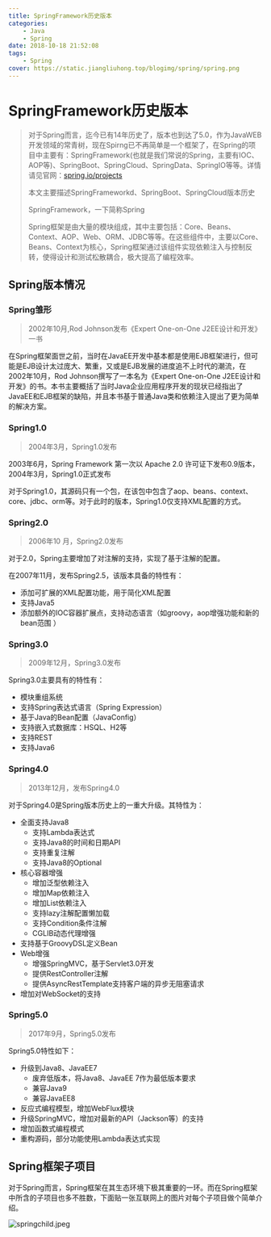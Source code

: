 ```yaml
---
title: SpringFramework历史版本
categories: 
    - Java
    - Spring
date: 2018-10-18 21:52:08
tags:
    - Spring
cover: https://static.jiangliuhong.top/blogimg/spring/spring.png   
---
```

# SpringFramework历史版本

> 对于Spring而言，迄今已有14年历史了，版本也到达了5.0，作为JavaWEB开发领域的常青树，现在Spirng已不再简单是一个框架了，在Spring的项目中主要有：SpringFramework(也就是我们常说的Spring，主要有IOC、AOP等)、SpringBoot、SpringCloud、SpringData、SpringIO等等。详情请见官网：[spring.io/projects](spring.io/projects)
>
> 本文主要描述SpringFrameworkd、SpringBoot、SpringCloud版本历史
>
> SpringFramework，一下简称Spring
>
> Spring框架是由大量的模块组成，其中主要包括：Core、Beans、Context、AOP、Web、ORM、JDBC等等。在这些组件中，主要以Core、Beans、Context为核心，Spring框架通过该组件实现依赖注入与控制反转，使得设计和测试松散耦合，极大提高了编程效率。

## Spring版本情况

### Spring雏形

> 2002年10月,Rod Johnson发布《Expert One-on-One J2EE设计和开发》一书

在Spring框架面世之前，当时在JavaEE开发中基本都是使用EJB框架进行，但可能是EJB设计太过庞大、繁重，又或是EJB发展的进度追不上时代的潮流，在2002年10月，Rod Johnson撰写了一本名为《Expert One-on-One J2EE设计和开发》的书。本书主要概括了当时Java企业应用程序开发的现状已经指出了JavaEE和EJB框架的缺陷，并且本书基于普通Java类和依赖注入提出了更为简单的解决方案。

### Spring1.0

> 2004年3月，Spring1.0发布

2003年6月，Spring Framework 第一次以 Apache 2.0 许可证下发布0.9版本，2004年3月，Spring1.0正式发布

对于Spring1.0，其源码只有一个包，在该包中包含了aop、beans、context、core、jdbc、orm等。对于此时的版本，Spring1.0仅支持XML配置的方式。

### Spring2.0

> 2006年10 月，Spring2.0发布

对于2.0，Spring主要增加了对注解的支持，实现了基于注解的配置。

在2007年11月，发布Spring2.5，该版本具备的特性有：

- 添加可扩展的XML配置功能，用于简化XML配置
- 支持Java5
- 添加额外的IOC容器扩展点，支持动态语言（如groovy，aop增强功能和新的bean范围 ）

### Spring3.0

> 2009年12月，Spring3.0发布

Spring3.0主要具有的特性有：

- 模块重组系统
- 支持Spring表达式语言（Spring Expression）
- 基于Java的Bean配置（JavaConfig）
- 支持嵌入式数据库：HSQL、H2等
- 支持REST
- 支持Java6

### Spring4.0

> 2013年12月，发布Spring4.0

对于Spring4.0是Spring版本历史上的一重大升级。其特性为：

- 全面支持Java8
  - 支持Lambda表达式
  - 支持Java8的时间和日期API
  - 支持重复注解
  - 支持Java8的Optional
- 核心容器增强
  - 增加泛型依赖注入
  - 增加Map依赖注入
  - 增加List依赖注入
  - 支持lazy注解配置懒加载
  - 支持Condition条件注解
  - CGLIB动态代理增强
- 支持基于GroovyDSL定义Bean
- Web增强
  - 增强SpringMVC，基于Servlet3.0开发
  - 提供RestController注解
  - 提供AsyncRestTemplate支持客户端的异步无阻塞请求
- 增加对WebSocket的支持

### Spring5.0

> 2017年9月，Spring5.0发布

Spring5.0特性如下：

- 升级到Java8、JavaEE7
  - 废弃低版本，将Java8、JavaEE 7作为最低版本要求
  - 兼容Java9
  - 兼容JavaEE8
- 反应式编程模型，增加WebFlux模块
- 升级SpringMVC，增加对最新的API（Jackson等）的支持
- 增加函数式编程模式
- 重构源码，部分功能使用Lambda表达式实现

## Spring框架子项目

对于Spring而言，Spring框架在其生态环境下极其重要的一环。而在Spring框架中所含的子项目也多不胜数，下面贴一张互联网上的图片对每个子项目做个简单介绍。

![springchild.jpeg](https://static.jiangliuhong.top/blogimg/spring/springchild.jpeg)